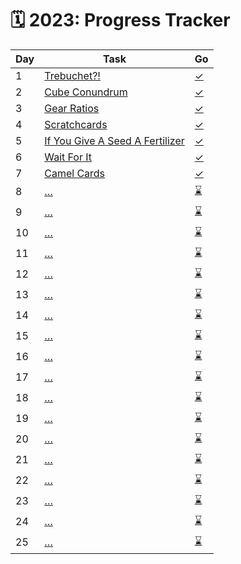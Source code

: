 # 🗓️ 2023: Progress Tracker

| Day | Task | Go |
| --- | ----- | ------ |
| 1   | [Trebuchet?!](./day-01/README.md) | [&#10003;](./day-01/main.go) |
| 2   | [Cube Conundrum](./day-02/README.md) | [&#10003;](./day-02/main.go) |
| 3   | [Gear Ratios](./day-03/README.md) | [&#10003;](./day-03/main.go) |
| 4   | [Scratchcards](./day-04/README.md) | [&#10003;](./day-04/main.go) |
| 5   | [If You Give A Seed A Fertilizer](./day-05/README.md) | [&#10003;](./day-05/main.go) |
| 6   | [Wait For It](./day-06/README.md) | [&#10003;](./day-06/main.go) |
| 7   | [Camel Cards](./day-07/README.md) | [&#10003;](./day-07/main.go) |
| 8   | […](./day-08/README.md) | [&#x231B;](./day-08/main.go) |
| 9   | […](./day-09/README.md) | [&#x231B;](./day-09/main.go) |
| 10  | […](./day-10/README.md) | [&#x231B;](./day-10/main.go) |
| 11  | […](./day-11/README.md) | [&#x231B;](./day-11/main.go) |
| 12  | […](./day-12/README.md) | [&#x231B;](./day-12/main.go) |
| 13  | […](./day-13/README.md) | [&#x231B;](./day-13/main.go) |
| 14  | […](./day-14/README.md) | [&#x231B;](./day-14/main.go) |
| 15  | […](./day-15/README.md) | [&#x231B;](./day-15/main.go) |
| 16  | […](./day-16/README.md) | [&#x231B;](./day-16/main.go) |
| 17  | […](./day-17/README.md) | [&#x231B;](./day-17/main.go) |
| 18  | […](./day-18/README.md) | [&#x231B;](./day-18/main.go) |
| 19  | […](./day-19/README.md) | [&#x231B;](./day-19/main.go) |
| 20  | […](./day-20/README.md) | [&#x231B;](./day-20/main.go) |
| 21  | […](./day-21/README.md) | [&#x231B;](./day-21/main.go) |
| 22  | […](./day-22/README.md) | [&#x231B;](./day-22/main.go) |
| 23  | […](./day-23/README.md) | [&#x231B;](./day-23/main.go) |
| 24  | […](./day-24/README.md) | [&#x231B;](./day-24/main.go) |
| 25  | […](./day-25/README.md) | [&#x231B;](./day-25/main.go) |
